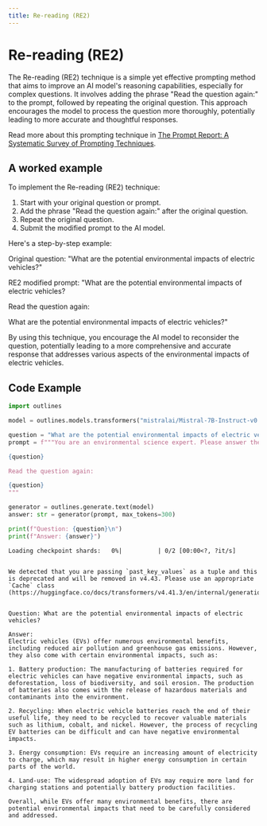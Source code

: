 ```yaml
---
title: Re-reading (RE2)
---
```


# Re-reading (RE2)


The Re-reading (RE2) technique is a simple yet effective prompting method that aims to improve an AI model's reasoning capabilities, especially for complex questions. It involves adding the phrase "Read the question again:" to the prompt, followed by repeating the original question. This approach encourages the model to process the question more thoroughly, potentially leading to more accurate and thoughtful responses.
    
Read more about this prompting technique in [The Prompt Report: A Systematic Survey of Prompting Techniques](https://arxiv.org/abs/2406.06608).

## A worked example


To implement the Re-reading (RE2) technique:

1. Start with your original question or prompt.
2. Add the phrase "Read the question again:" after the original question.
3. Repeat the original question.
4. Submit the modified prompt to the AI model.

Here's a step-by-step example:

Original question: 
"What are the potential environmental impacts of electric vehicles?"

RE2 modified prompt:
"What are the potential environmental impacts of electric vehicles?

Read the question again:

What are the potential environmental impacts of electric vehicles?"

By using this technique, you encourage the AI model to reconsider the question, potentially leading to a more comprehensive and accurate response that addresses various aspects of the environmental impacts of electric vehicles.
    
## Code Example




```python
import outlines

model = outlines.models.transformers("mistralai/Mistral-7B-Instruct-v0.1", device="cuda")

question = "What are the potential environmental impacts of electric vehicles?"
prompt = f"""You are an environmental science expert. Please answer the following question:

{question}

Read the question again:

{question}
"""

generator = outlines.generate.text(model)
answer: str = generator(prompt, max_tokens=300)

print(f"Question: {question}\n")
print(f"Answer: {answer}")
```


    Loading checkpoint shards:   0%|          | 0/2 [00:00<?, ?it/s]


    We detected that you are passing `past_key_values` as a tuple and this is deprecated and will be removed in v4.43. Please use an appropriate `Cache` class (https://huggingface.co/docs/transformers/v4.41.3/en/internal/generation_utils#transformers.Cache)


    Question: What are the potential environmental impacts of electric vehicles?
    
    Answer: 
    Electric vehicles (EVs) offer numerous environmental benefits, including reduced air pollution and greenhouse gas emissions. However, they also come with certain environmental impacts, such as:
    
    1. Battery production: The manufacturing of batteries required for electric vehicles can have negative environmental impacts, such as deforestation, loss of biodiversity, and soil erosion. The production of batteries also comes with the release of hazardous materials and contaminants into the environment.
    
    2. Recycling: When electric vehicle batteries reach the end of their useful life, they need to be recycled to recover valuable materials such as lithium, cobalt, and nickel. However, the process of recycling EV batteries can be difficult and can have negative environmental impacts.
    
    3. Energy consumption: EVs require an increasing amount of electricity to charge, which may result in higher energy consumption in certain parts of the world.
    
    4. Land-use: The widespread adoption of EVs may require more land for charging stations and potentially battery production facilities.
    
    Overall, while EVs offer many environmental benefits, there are potential environmental impacts that need to be carefully considered and addressed.

